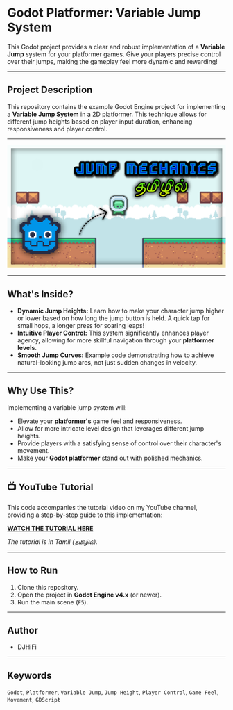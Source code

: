 # Godot Platformer: Variable Jump System

This Godot project provides a clear and robust implementation of a **Variable Jump** system for your platformer games. Give your players precise control over their jumps, making the gameplay feel more dynamic and rewarding!

---

## Project Description

This repository contains the example Godot Engine project for implementing a **Variable Jump System** in a 2D platformer. This technique allows for different jump heights based on player input duration, enhancing responsiveness and player control.

---

![Variable Jump Thumbnail](https://github.com/darwin-001/godot-smooth-jump/blob/98895604b3b5898a967c940136e270a207cbefad/Godot%20Jump%20Mechanics.png)


---

## What's Inside?

* **Dynamic Jump Heights:** Learn how to make your character jump higher or lower based on how long the jump button is held. A quick tap for small hops, a longer press for soaring leaps!
* **Intuitive Player Control:** This system significantly enhances player agency, allowing for more skillful navigation through your **platformer levels**.
* **Smooth Jump Curves:** Example code demonstrating how to achieve natural-looking jump arcs, not just sudden changes in velocity.

---

## Why Use This?

Implementing a variable jump system will:

* Elevate your **platformer's** game feel and responsiveness.
* Allow for more intricate level design that leverages different jump heights.
* Provide players with a satisfying sense of control over their character's movement.
* Make your **Godot platformer** stand out with polished mechanics.

---

## 📺 YouTube Tutorial

This code accompanies the tutorial video on my YouTube channel, providing a step-by-step guide to this implementation:

[**WATCH THE TUTORIAL HERE**](https://youtu.be/vDqo_COsAqo)

*The tutorial is in Tamil (தமிழில்).*

---

## How to Run

1.  Clone this repository.
2.  Open the project in **Godot Engine v4.x** (or newer).
3.  Run the main scene (`F5`).

---

## Author

* DJHiFi

---

## Keywords

`Godot`, `Platformer`, `Variable Jump`, `Jump Height`, `Player Control`, `Game Feel`, `Movement`, `GDScript`

